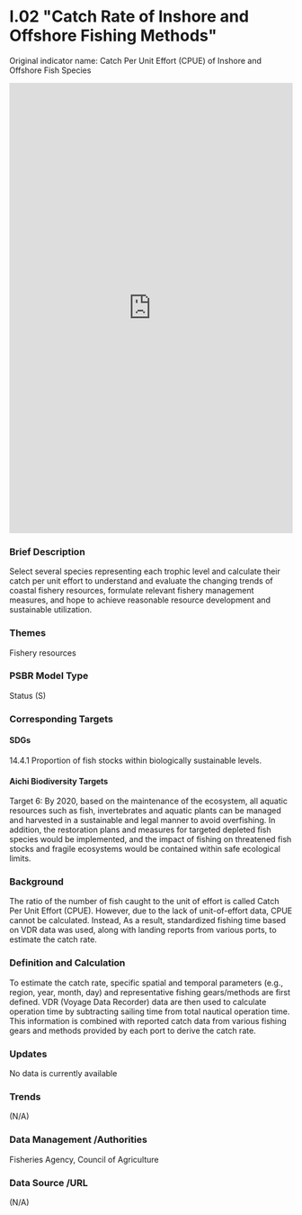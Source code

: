 # I.02 "Catch Rate of Inshore and Offshore Fishing Methods"

Original indicator name: Catch Per Unit Effort (CPUE) of Inshore and Offshore Fish Species

<iframe src="https://TaiBON.github.io/biodiv_indicators/I.02%20沿近海漁法捕獲率.html" width="100%" height="800" frameborder="0"></iframe>

### Brief Description

Select several species representing each trophic level and calculate their catch per unit effort to understand and evaluate the changing trends of coastal fishery resources, formulate relevant fishery management measures, and hope to achieve reasonable resource development and sustainable utilization.

### Themes

Fishery resources

### PSBR Model Type

Status (S)

### Corresponding Targets

#### SDGs

14.4.1 Proportion of fish stocks within biologically sustainable levels.

#### Aichi Biodiversity Targets

Target 6:
By 2020, based on the maintenance of the ecosystem, all aquatic resources such as fish, invertebrates and aquatic plants can be managed and harvested in a sustainable and legal manner to avoid overfishing. In addition, the restoration plans and measures for targeted depleted fish species would be implemented, and the impact of fishing on threatened fish stocks and fragile ecosystems would be contained within safe ecological limits.

### Background

The ratio of the number of fish caught to the unit of effort is called Catch Per Unit Effort (CPUE). However, due to the lack of unit-of-effort data, CPUE cannot be calculated. Instead, As a result, standardized fishing time based on VDR data was used, along with landing reports from various ports, to estimate the catch rate.

### Definition and Calculation

To estimate the catch rate, specific spatial and temporal parameters (e.g., region, year, month, day) and representative fishing gears/methods are first defined. VDR (Voyage Data Recorder) data are then used to calculate operation time by subtracting sailing time from total nautical operation time. This information is combined with reported catch data from various fishing gears and methods provided by each port to derive the catch rate.

### Updates

No data is currently available

### Trends

(N/A)

### Data Management /Authorities

Fisheries Agency, Council of Agriculture

### Data Source /URL

(N/A)
